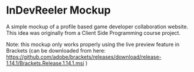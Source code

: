 # InDevReeler Mockup

A simple mockup of a profile based game developer collaboration website. This idea was originally from a Client Side Programming course project.

Note: this mockup only works properly using the live preview feature in Brackets (can be downloaded from here: https://github.com/adobe/brackets/releases/download/release-1.14.1/Brackets.Release.1.14.1.msi )
